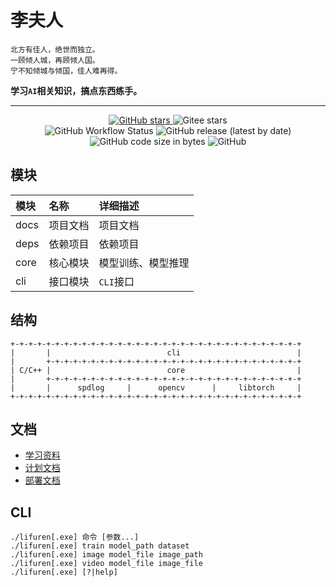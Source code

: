 # 李夫人

```
北方有佳人，绝世而独立。
一顾倾人城，再顾倾人国。
宁不知倾城与倾国，佳人难再得。
```

**学习`AI`相关知识，搞点东西练手。**

----

<p align="center">
    <a target="_blank" href="https://starchart.cc/acgist/lifuren">
        <img alt="GitHub stars" src="https://img.shields.io/github/stars/acgist/lifuren?style=flat-square&label=Github%20stars&color=crimson" />
    </a>
    <img alt="Gitee stars" src="https://img.shields.io/badge/dynamic/json?style=flat-square&label=Gitee%20stars&color=crimson&url=https://gitee.com/api/v5/repos/acgist/lifuren&query=$.stargazers_count&cacheSeconds=3600" />
    <br />
    <img alt="GitHub Workflow Status" src="https://img.shields.io/github/actions/workflow/status/acgist/lifuren/build.yml?style=flat-square&branch=master" />
    <img alt="GitHub release (latest by date)" src="https://img.shields.io/github/v/release/acgist/lifuren?style=flat-square&color=orange" />
    <img alt="GitHub code size in bytes" src="https://img.shields.io/github/languages/code-size/acgist/lifuren?style=flat-square&color=blue" />
    <img alt="GitHub" src="https://img.shields.io/github/license/acgist/lifuren?style=flat-square&color=blue" />
</p>

## 模块

|模块|名称|详细描述|
|:--|:--|:--|
|docs|项目文档|项目文档|
|deps|依赖项目|依赖项目|
|core|核心模块|模型训练、模型推理|
|cli|接口模块|`CLI`接口|

## 结构

```
+-+-+-+-+-+-+-+-+-+-+-+-+-+-+-+-+-+-+-+-+-+-+-+-+-+-+-+-+-+-+-+-+
|       |                          cli                          |
|       +-+-+-+-+-+-+-+-+-+-+-+-+-+-+-+-+-+-+-+-+-+-+-+-+-+-+-+-+
| C/C++ |                          core                         |
|       +-+-+-+-+-+-+-+-+-+-+-+-+-+-+-+-+-+-+-+-+-+-+-+-+-+-+-+-+
|       |      spdlog     |      opencv      |     libtorch     |
+-+-+-+-+-+-+-+-+-+-+-+-+-+-+-+-+-+-+-+-+-+-+-+-+-+-+-+-+-+-+-+-+
```

## 文档

* [学习资料](./docs/AI.md)
* [计划文档](./docs/TODO.md)
* [部署文档](./docs/Deploy.md)

## CLI

```
./lifuren[.exe] 命令 [参数...]
./lifuren[.exe] train model_path dataset
./lifuren[.exe] image model_file image_path
./lifuren[.exe] video model_file image_file
./lifuren[.exe] [?|help]
```
